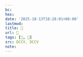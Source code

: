 ```yaml
---
bc:
hex:
date: '2025-10-13T10:28:01+08:00'
lastmod:
title: 􄰰
url: 􄰰
tags: [𦦝, 𦦧]
src: DCCV, DCCV
note:
---
```

